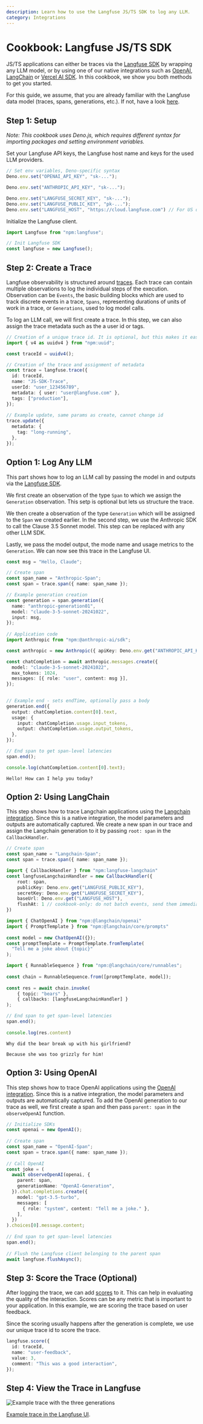 ```yaml
---
description: Learn how to use the Langfuse JS/TS SDK to log any LLM.
category: Integrations
---
```


# Cookbook: Langfuse JS/TS SDK

JS/TS applications can either be traces via the [Langfuse SDK](https://langfuse.com/docs/sdk/typescript/guide) by wrapping any LLM model, or by using one of our native integrations such as [OpenAI](https://langfuse.com/docs/integrations/openai/js/get-started), [LangChain](https://langfuse.com/docs/integrations/langchain/example-javascript) or [Vercel AI SDK](https://langfuse.com/docs/integrations/vercel-ai-sdk). In this cookbook, we show you both methods to get you started.

For this guide, we assume, that you are already familiar with the Langfuse data model (traces, spans, generations, etc.). If not, have a look [here](https://langfuse.com/docs/tracing#introduction-to-observability--traces-in-langfuse). 

## Step 1: Setup

*Note: This cookbook uses Deno.js, which requires different syntax for importing packages and setting environment variables.*

Set your Langfuse API keys, the Langfuse host name and keys for the used LLM providers.


```typescript
// Set env variables, Deno-specific syntax
Deno.env.set("OPENAI_API_KEY", "sk-...");

Deno.env.set("ANTHROPIC_API_KEY", "sk-...");

Deno.env.set("LANGFUSE_SECRET_KEY", "sk-...");
Deno.env.set("LANGFUSE_PUBLIC_KEY", "pk-...");
Deno.env.set("LANGFUSE_HOST", "https://cloud.langfuse.com") // For US data region, set this to "https://us.cloud.langfuse.com"
```

Initialize the Langfuse client.


```typescript
import Langfuse from "npm:langfuse";

// Init Langfuse SDK
const langfuse = new Langfuse();
```

## Step 2: Create a Trace

Langfuse observability is structured around [traces](https://langfuse.com/docs/tracing#introduction-to-observability--traces-in-langfuse). Each trace can contain multiple observations to log the individual steps of the execution. Observation can be `Events`, the basic building blocks which are used to track discrete events in a trace, `Spans`, representing durations of units of work in a trace,  or `Generations`, used to log model calls. 

To log an LLM call, we will first create a trace. In this step, we can also assign the trace metadata such as the a user id or tags.



```typescript
// Creation of a unique trace id. It is optional, but this makes it easier for us to score the trace (add user feedback, etc.) afterwards. 
import { v4 as uuidv4 } from "npm:uuid";

const traceId = uuidv4();
```


```typescript
// Creation of the trace and assignment of metadata
const trace = langfuse.trace({
  id: traceId,
  name: "JS-SDK-Trace",
  userId: "user_123456789",
  metadata: { user: "user@langfuse.com" },
  tags: ["production"],
});
 
// Example update, same params as create, cannot change id
trace.update({
  metadata: {
    tag: "long-running",
  },
});
```

## Option 1: Log Any LLM

This part shows how to log an LLM call by passing the model in and outputs via the [Langfuse SDK](https://langfuse.com/docs/sdk/typescript/guide).

We first create an observation of the type `Span` to which we assign the `Generation` observation. This setp is optional but lets us structure the trace.

We then create a observation of the type `Generation` which will be assigned to the `Span` we created earlier. In the second step, we use the Anthropic SDK to call the Clause 3.5 Sonnet model. This step can be replaced with any other LLM SDK.

Lastly, we pass the model output, the mode name and usage metrics to the `Generation`. We can now see this trace in the Langfuse UI.


```typescript
const msg = "Hello, Claude";

// Create span
const span_name = "Anthropic-Span";
const span = trace.span({ name: span_name });

// Example generation creation
const generation = span.generation({
  name: "anthropic-generation01",
  model: "claude-3-5-sonnet-20241022",
  input: msg,
});
 
// Application code
import Anthropic from "npm:@anthropic-ai/sdk";

const anthropic = new Anthropic({ apiKey: Deno.env.get("ANTHROPIC_API_KEY") });

const chatCompletion = await anthropic.messages.create({
  model: "claude-3-5-sonnet-20241022",
  max_tokens: 1024,
  messages: [{ role: "user", content: msg }],
});
 

// Example end - sets endTime, optionally pass a body
generation.end({
  output: chatCompletion.content[0].text,
  usage: {
    input: chatCompletion.usage.input_tokens,
    output: chatCompletion.usage.output_tokens,
  },
});

// End span to get span-level latencies
span.end();

console.log(chatCompletion.content[0].text);

```

    Hello! How can I help you today?


## Option 2: Using LangChain

This step shows how to trace Langchain applications using the [Langchain integration](https://langfuse.com/docs/integrations/langchain/example-javascript). Since this is a native integration, the model parameters and outputs are automatically captured. We create a new span in our trace and assign the Langchain generation to it by passing `root: span` in the `CallbackHandler`.


```typescript
// Create span
const span_name = "Langchain-Span";
const span = trace.span({ name: span_name });

import { CallbackHandler } from "npm:langfuse-langchain"
const langfuseLangchainHandler = new CallbackHandler({
    root: span,
    publicKey: Deno.env.get("LANGFUSE_PUBLIC_KEY"),
    secretKey: Deno.env.get("LANGFUSE_SECRET_KEY"),
    baseUrl: Deno.env.get("LANGFUSE_HOST"),
    flushAt: 1 // cookbook-only: do not batch events, send them immediately
})

import { ChatOpenAI } from "npm:@langchain/openai"
import { PromptTemplate } from "npm:@langchain/core/prompts"
 
const model = new ChatOpenAI({});
const promptTemplate = PromptTemplate.fromTemplate(
  "Tell me a joke about {topic}"
);

import { RunnableSequence } from "npm:@langchain/core/runnables";
 
const chain = RunnableSequence.from([promptTemplate, model]);
 
const res = await chain.invoke(
    { topic: "bears" },
    { callbacks: [langfuseLangchainHandler] }
);

// End span to get span-level latencies
span.end();
 
console.log(res.content)
```

    Why did the bear break up with his girlfriend?
    
    Because she was too grizzly for him!


## Option 3: Using OpenAI

This step shows how to trace OpenAI applications using the [OpenAI integration](https://langfuse.com/docs/integrations/openai/js/get-started). Since this is a native integration, the model parameters and outputs are automatically captured. To add the OpenAI generation to our trace as well, we first create a span and then pass `parent: span` in the `observeOpenAI` function.



```typescript
// Initialize SDKs
const openai = new OpenAI();
 
// Create span
const span_name = "OpenAI-Span";
const span = trace.span({ name: span_name });
 
// Call OpenAI
const joke = (
  await observeOpenAI(openai, {
    parent: span,
    generationName: "OpenAI-Generation",
  }).chat.completions.create({
    model: "gpt-3.5-turbo",
    messages: [
      { role: "system", content: "Tell me a joke." },
    ],
  })
).choices[0].message.content;
 
// End span to get span-level latencies
span.end();
 
// Flush the Langfuse client belonging to the parent span
await langfuse.flushAsync();
```

## Step 3: Score the Trace (Optional)

After logging the trace, we can add [scores](https://langfuse.com/docs/scores/custom) to it. This can help in evaluating the quality of the interaction. Scores can be any metric that is important to your application. In this example, we are scoring the trace based on user feedback.

Since the scoring usually happens after the generation is complete, we use our unique trace id to score the trace.


```typescript
langfuse.score({
  id: traceId,
  name: "user-feedback",
  value: 3,
  comment: "This was a good interaction",
});
```

## Step 4: View the Trace in Langfuse

![Example trace with the three generations](https://static.langfuse.com/cookbooks/js-sdk-example/js-sdk-example.gif)

[Example trace in the Langfuse UI](https://cloud.langfuse.com/project/cloramnkj0002jz088vzn1ja4/traces/8d580443-519e-4713-9859-eff4a7193f87?timestamp=2024-12-03T17%3A45%3A16.787Z&observation=26ff69ed-8ba8-4bfe-9029-14a179828044&display=details).
